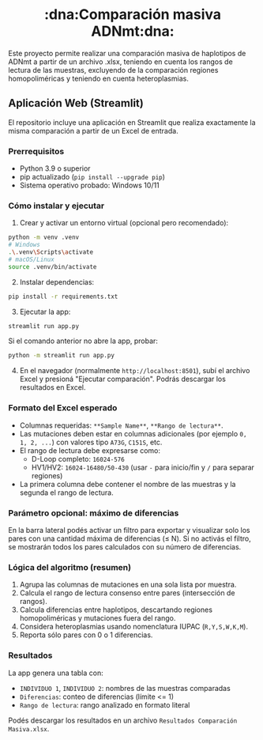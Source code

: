 <h1 align="center">:dna:Comparación masiva ADNmt:dna:</h1>

Este proyecto permite realizar una comparación masiva de haplotipos de ADNmt a partir de un archivo .xlsx, teniendo en cuenta los rangos de lectura de las muestras, excluyendo de la comparación regiones homopoliméricas y teniendo en cuenta heteroplasmias.

## Aplicación Web (Streamlit)

El repositorio incluye una aplicación en Streamlit que realiza exactamente la misma comparación a partir de un Excel de entrada.

### Prerrequisitos
- Python 3.9 o superior
- pip actualizado (`pip install --upgrade pip`)
- Sistema operativo probado: Windows 10/11

### Cómo instalar y ejecutar

1. Crear y activar un entorno virtual (opcional pero recomendado):

```bash
python -m venv .venv
# Windows
.\.venv\Scripts\activate
# macOS/Linux
source .venv/bin/activate
```

2. Instalar dependencias:

```bash
pip install -r requirements.txt
```

3. Ejecutar la app:

```bash
streamlit run app.py
```

Si el comando anterior no abre la app, probar:

```bash
python -m streamlit run app.py
```

4. En el navegador (normalmente `http://localhost:8501`), subí el archivo Excel y presioná "Ejecutar comparación". Podrás descargar los resultados en Excel.

### Formato del Excel esperado

- Columnas requeridas: `**Sample Name**`, `**Rango de lectura**`.
- Las mutaciones deben estar en columnas adicionales (por ejemplo `0, 1, 2, ...`) con valores tipo `A73G`, `C151S`, etc.
- El rango de lectura debe expresarse como:
  - D-Loop completo: `16024-576`
  - HV1/HV2: `16024-16480/50-430` (usar `-` para inicio/fin y `/` para separar regiones)
- La primera columna debe contener el nombre de las muestras y la segunda el rango de lectura.

### Parámetro opcional: máximo de diferencias

En la barra lateral podés activar un filtro para exportar y visualizar solo los pares con una cantidad máxima de diferencias (≤ N). Si no activás el filtro, se mostrarán todos los pares calculados con su número de diferencias.

### Lógica del algoritmo (resumen)

1. Agrupa las columnas de mutaciones en una sola lista por muestra.
2. Calcula el rango de lectura consenso entre pares (intersección de rangos).
3. Calcula diferencias entre haplotipos, descartando regiones homopoliméricas y mutaciones fuera del rango.
4. Considera heteroplasmias usando nomenclatura IUPAC (`R,Y,S,W,K,M`).
5. Reporta sólo pares con 0 o 1 diferencias.

### Resultados

La app genera una tabla con:
- `INDIVIDUO 1`, `INDIVIDUO 2`: nombres de las muestras comparadas
- `Diferencias`: conteo de diferencias (límite <= 1)
- `Rango de lectura`: rango analizado en formato literal

Podés descargar los resultados en un archivo `Resultados Comparación Masiva.xlsx`.










